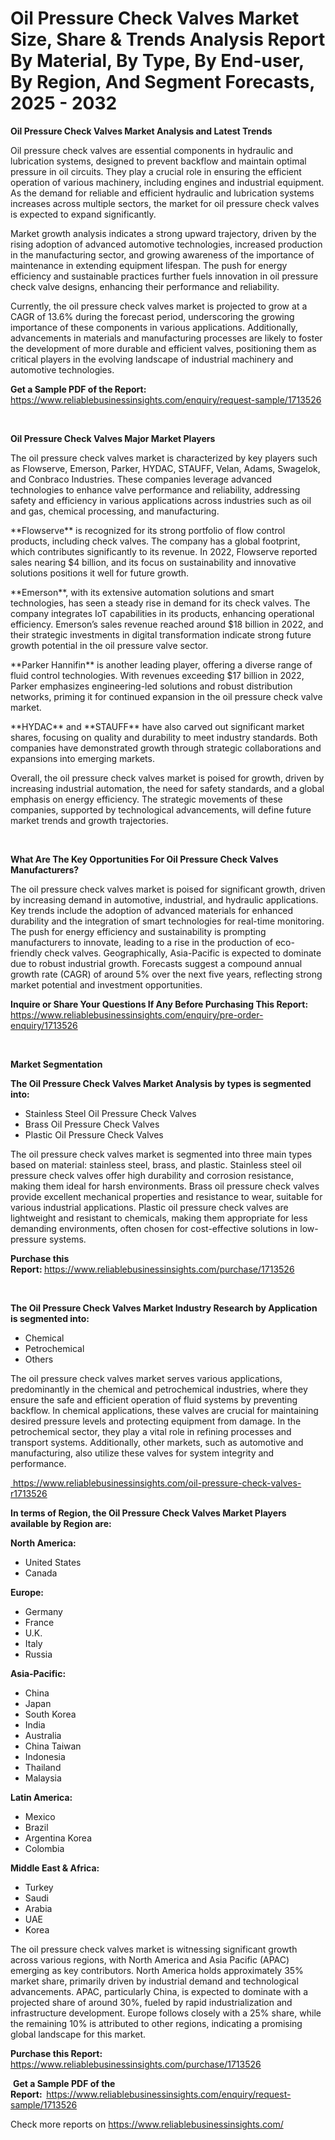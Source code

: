 <p><h1>Oil Pressure Check Valves Market Size, Share & Trends Analysis Report By Material, By Type, By End-user, By Region, And Segment Forecasts, 2025 - 2032</h1></p><p><strong>Oil Pressure Check Valves Market Analysis and Latest Trends</strong></p>
<p><p>Oil pressure check valves are essential components in hydraulic and lubrication systems, designed to prevent backflow and maintain optimal pressure in oil circuits. They play a crucial role in ensuring the efficient operation of various machinery, including engines and industrial equipment. As the demand for reliable and efficient hydraulic and lubrication systems increases across multiple sectors, the market for oil pressure check valves is expected to expand significantly.</p><p>Market growth analysis indicates a strong upward trajectory, driven by the rising adoption of advanced automotive technologies, increased production in the manufacturing sector, and growing awareness of the importance of maintenance in extending equipment lifespan. The push for energy efficiency and sustainable practices further fuels innovation in oil pressure check valve designs, enhancing their performance and reliability.</p><p>Currently, the oil pressure check valves market is projected to grow at a CAGR of 13.6% during the forecast period, underscoring the growing importance of these components in various applications. Additionally, advancements in materials and manufacturing processes are likely to foster the development of more durable and efficient valves, positioning them as critical players in the evolving landscape of industrial machinery and automotive technologies.</p></p>
<p><strong>Get a Sample PDF of the Report:&nbsp;</strong> <a href="https://www.reliablebusinessinsights.com/enquiry/request-sample/1713526?utm_campaign=2924&utm_medium=2&utm_source=Github&utm_content=ia&utm_term=28032025&utm_id=oil-pressure-check-valves">https://www.reliablebusinessinsights.com/enquiry/request-sample/1713526</a></p>
<p>&nbsp;</p>
<p><strong>Oil Pressure Check Valves Major Market Players</strong></p>
<p><p>The oil pressure check valves market is characterized by key players such as Flowserve, Emerson, Parker, HYDAC, STAUFF, Velan, Adams, Swagelok, and Conbraco Industries. These companies leverage advanced technologies to enhance valve performance and reliability, addressing safety and efficiency in various applications across industries such as oil and gas, chemical processing, and manufacturing.</p><p>**Flowserve** is recognized for its strong portfolio of flow control products, including check valves. The company has a global footprint, which contributes significantly to its revenue. In 2022, Flowserve reported sales nearing $4 billion, and its focus on sustainability and innovative solutions positions it well for future growth.</p><p>**Emerson**, with its extensive automation solutions and smart technologies, has seen a steady rise in demand for its check valves. The company integrates IoT capabilities in its products, enhancing operational efficiency. Emerson’s sales revenue reached around $18 billion in 2022, and their strategic investments in digital transformation indicate strong future growth potential in the oil pressure valve sector.</p><p>**Parker Hannifin** is another leading player, offering a diverse range of fluid control technologies. With revenues exceeding $17 billion in 2022, Parker emphasizes engineering-led solutions and robust distribution networks, priming it for continued expansion in the oil pressure check valve market.</p><p>**HYDAC** and **STAUFF** have also carved out significant market shares, focusing on quality and durability to meet industry standards. Both companies have demonstrated growth through strategic collaborations and expansions into emerging markets.</p><p>Overall, the oil pressure check valves market is poised for growth, driven by increasing industrial automation, the need for safety standards, and a global emphasis on energy efficiency. The strategic movements of these companies, supported by technological advancements, will define future market trends and growth trajectories.</p></p>
<p>&nbsp;</p>
<p><strong>What Are The Key Opportunities For Oil Pressure Check Valves Manufacturers?</strong></p>
<p><p>The oil pressure check valves market is poised for significant growth, driven by increasing demand in automotive, industrial, and hydraulic applications. Key trends include the adoption of advanced materials for enhanced durability and the integration of smart technologies for real-time monitoring. The push for energy efficiency and sustainability is prompting manufacturers to innovate, leading to a rise in the production of eco-friendly check valves. Geographically, Asia-Pacific is expected to dominate due to robust industrial growth. Forecasts suggest a compound annual growth rate (CAGR) of around 5% over the next five years, reflecting strong market potential and investment opportunities.</p></p>
<p><strong>Inquire or Share Your Questions If Any Before Purchasing This Report:</strong> <a href="https://www.reliablebusinessinsights.com/enquiry/pre-order-enquiry/1713526?utm_campaign=2924&utm_medium=2&utm_source=Github&utm_content=ia&utm_term=28032025&utm_id=oil-pressure-check-valves">https://www.reliablebusinessinsights.com/enquiry/pre-order-enquiry/1713526</a></p>
<p>&nbsp;</p>
<p><strong>Market Segmentation</strong></p>
<p><strong>The Oil Pressure Check Valves Market Analysis by types is segmented into:</strong></p>
<p><ul><li>Stainless Steel Oil Pressure Check Valves</li><li>Brass Oil Pressure Check Valves</li><li>Plastic Oil Pressure Check Valves</li></ul></p>
<p><p>The oil pressure check valves market is segmented into three main types based on material: stainless steel, brass, and plastic. Stainless steel oil pressure check valves offer high durability and corrosion resistance, making them ideal for harsh environments. Brass oil pressure check valves provide excellent mechanical properties and resistance to wear, suitable for various industrial applications. Plastic oil pressure check valves are lightweight and resistant to chemicals, making them appropriate for less demanding environments, often chosen for cost-effective solutions in low-pressure systems.</p></p>
<p><strong>Purchase this Report:&nbsp;</strong><a href="https://www.reliablebusinessinsights.com/purchase/1713526?utm_campaign=2924&utm_medium=2&utm_source=Github&utm_content=ia&utm_term=28032025&utm_id=oil-pressure-check-valves">https://www.reliablebusinessinsights.com/purchase/1713526</a></p>
<p>&nbsp;</p>
<p><strong>The Oil Pressure Check Valves Market Industry Research by Application is segmented into:</strong></p>
<p><ul><li>Chemical</li><li>Petrochemical</li><li>Others</li></ul></p>
<p><p>The oil pressure check valves market serves various applications, predominantly in the chemical and petrochemical industries, where they ensure the safe and efficient operation of fluid systems by preventing backflow. In chemical applications, these valves are crucial for maintaining desired pressure levels and protecting equipment from damage. In the petrochemical sector, they play a vital role in refining processes and transport systems. Additionally, other markets, such as automotive and manufacturing, also utilize these valves for system integrity and performance.</p></p>
<p><a href="https://www.reliablebusinessinsights.com/oil-pressure-check-valves-r1713526?utm_campaign=2924&utm_medium=2&utm_source=Github&utm_content=ia&utm_term=28032025&utm_id=oil-pressure-check-valves">&nbsp;https://www.reliablebusinessinsights.com/oil-pressure-check-valves-r1713526</a></p>
<p><strong>In terms of Region, the Oil Pressure Check Valves Market Players available by Region are:</strong></p>
<p>
    <p> <strong> North America: </strong>
        <ul>
            <li>United States</li>
            <li>Canada</li>
        </ul>
        </p> 
    <p> <strong> Europe: </strong>
        <ul>
            <li>Germany</li>
            <li>France</li>
            <li>U.K.</li>
            <li>Italy</li>
            <li>Russia</li>
        </ul>
        </p> 
    <p> <strong> Asia-Pacific: </strong>
        <ul>
            <li>China</li>
            <li>Japan</li>
            <li>South Korea</li>
            <li>India</li>
            <li>Australia</li>
            <li>China Taiwan</li>
            <li>Indonesia</li>
            <li>Thailand</li>
            <li>Malaysia</li>
        </ul>
        </p> 
    <p> <strong> Latin America: </strong>
        <ul>
            <li>Mexico</li>
            <li>Brazil</li>
            <li>Argentina Korea</li>
            <li>Colombia</li>
        </ul>
        </p> 
    <p> <strong> Middle East & Africa: </strong>
        <ul>
            <li>Turkey</li>
            <li>Saudi</li>
            <li>Arabia</li>
            <li>UAE</li>
            <li>Korea</li>
        </ul>
    </p>
    </p>
<p><p>The oil pressure check valves market is witnessing significant growth across various regions, with North America and Asia Pacific (APAC) emerging as key contributors. North America holds approximately 35% market share, primarily driven by industrial demand and technological advancements. APAC, particularly China, is expected to dominate with a projected share of around 30%, fueled by rapid industrialization and infrastructure development. Europe follows closely with a 25% share, while the remaining 10% is attributed to other regions, indicating a promising global landscape for this market.</p></p>
<p><strong>Purchase this Report: </strong><a href="https://www.reliablebusinessinsights.com/purchase/1713526?utm_campaign=2924&utm_medium=2&utm_source=Github&utm_content=ia&utm_term=28032025&utm_id=oil-pressure-check-valves">https://www.reliablebusinessinsights.com/purchase/1713526</a></p>
<p>&nbsp;<strong>Get a Sample PDF of the Report:&nbsp;&nbsp;</strong><a href="https://www.reliablebusinessinsights.com/enquiry/request-sample/1713526?utm_campaign=2924&utm_medium=2&utm_source=Github&utm_content=ia&utm_term=28032025&utm_id=oil-pressure-check-valves">https://www.reliablebusinessinsights.com/enquiry/request-sample/1713526</a></p>
<p><strong></strong></p>
<p>Check more reports on <a href="https://www.reliablebusinessinsights.com/?utm_campaign=2924&utm_medium=2&utm_source=Github&utm_content=ia&utm_term=28032025&utm_id=oil-pressure-check-valves">https://www.reliablebusinessinsights.com/</a></p>